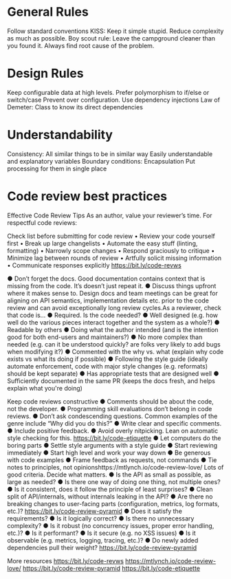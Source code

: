 # General Rules

Follow standard conventions
KISS: Keep it simple stupid. Reduce complexity as much as possible.
Boy scout rule: Leave the campground cleaner than you found it.
Always find root cause of the problem.

# Design Rules
Keep configurable data at high levels.
Prefer polymorphism to if/else or switch/case
Prevent over configuration.
Use dependency injections
Law of Demeter: Class to know its direct dependencies

# Understandability
Consistency: All similar things to be in similar way
Easily understandable and explanatory variables
Boundary conditions: Encapsulation
    Put processing for them in single place


# Code review best practices
Effective Code Review Tips
As an author, value your  reviewer’s time. For respectful code reviews: 

Check list before submitting for code review 
• Review your code yourself first
• Break up large changelists
• Automate the easy stuff (linting, formatting)
• Narrowly scope changes
• Respond graciously to critique
• Minimize lag between rounds of review
• Artfully solicit missing information
• Communicate responses explicitly https://bit.ly/code-revws

● Don’t forget the docs. Good documentation contains context that is missing from the code. It’s doesn’t just repeat it.
● Discuss things upfront where it makes sense to. Design docs and team meetings can be great for 
aligning on API semantics, implementation details etc. prior to the code review and can avoid exceptionally long review cycles.As a reviewer, check that code is…
● Required. Is the code needed?
● Well designed (e.g. how well do the various pieces interact together and the system as a whole?)
● Readable by others 
● Doing what the author intended (and is the intention good for both end-users and maintainers?)
● No more complex than needed (e.g. can it be understood quickly? are folks very likely to add bugs when modifying it?)
● Commented with the why vs. what (explain why code exists vs what its doing if possible)
● Following the style guide (ideally automate enforcement, code with major style changes (e.g. reformats) should be kept separate)
● Has appropriate tests that are designed well
● Sufficiently documented in the same PR (keeps the docs fresh, and helps explain what you're doing)

Keep code reviews constructive
● Comments should be about the code, not the developer.
● Programming skill evaluations don’t belong in code reviews.
● Don’t ask condescending questions. 
    Common examples of the genre     include “Why did you do this?”
● Write clear and specific comments.
● Include positive feedback. 
● Avoid overly nitpicking. Lean on automatic style checking for this. https://bit.ly/code-etiquette
● Let computers do the boring parts
● Settle style arguments with a style guide
● Start reviewing immediately
● Start high level and work your way down
● Be generous with code examples
● Frame feedback as requests, not commands
● Tie notes to principles, not opinionshttps://mtlynch.io/code-review-love/
Lots of good criteria. 
Decide what matters.
● Is the API as small as possible, as large as needed?
● Is there one way of doing one thing, not multiple ones?
● Is it consistent, does it follow the principle of least surprises?
● Clean split of API/internals, without internals leaking in the API?
● Are there no breaking changes to user-facing parts (configuration, metrics, log formats, etc.)? https://bit.ly/code-review-pyramid
● Does it satisfy the requirements?
● Is it logically correct?
● Is there no unnecessary complexity?
● Is it robust (no concurrency issues, proper error handling, etc.)?
● Is it performant?
● Is it secure (e.g. no XSS issues)
● Is it observable (e.g. metrics, logging, tracing, etc.)?
● Do newly added dependencies pull their weight?
https://bit.ly/code-review-pyramid


More resources 
https://bit.ly/code-revws
https://mtlynch.io/code-review-love/
https://bit.ly/code-review-pyramid
https://bit.ly/code-etiquette
